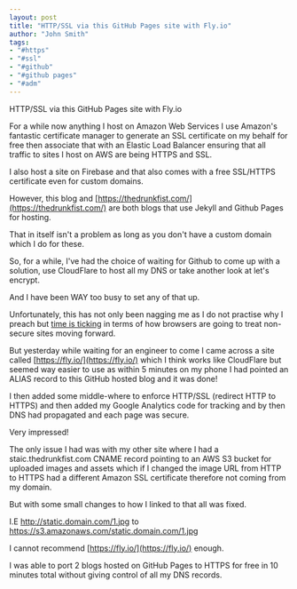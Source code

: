 ```yaml
---
layout: post
title: "HTTP/SSL via this GitHub Pages site with Fly.io"
author: "John Smith"
tags:
- "#https"
- "#ssl"
- "#github"
- "#github pages"
- "#adm"
---
```


HTTP/SSL via this GitHub Pages site with Fly.io

For a while now anything I host on Amazon Web Services I use Amazon's fantastic certificate manager to generate an SSL certificate on my behalf for free then associate that with an Elastic Load Balancer ensuring that all traffic to sites I host on AWS are being HTTPS and SSL. 

I also host a site on Firebase and that also comes with a free SSL/HTTPS certificate even for custom domains. 

However, this blog and [https://thedrunkfist.com/](https://thedrunkfist.com/) are both blogs that use Jekyll and Github Pages for hosting. 

That in itself isn't a problem as long as you don't have a custom domain which I do for these. 

So, for a while, I've had the choice of waiting for Github to come up with a solution, use CloudFlare to host all my DNS or take another look at let's encrypt. 

And I have been WAY too busy to set any of that up. 

Unfortunately, this has not only been nagging me as I do not practise why I preach but [time is ticking](https://www.troyhunt.com/life-is-about-to-get-harder-for-websites-without-https) in terms of how browsers are going to treat non-secure sites moving forward.

But yesterday while waiting for an engineer to come I came across a site called [https://fly.io/](https://fly.io/) which I think works like CloudFlare but seemed way easier to use as within 5 minutes on my phone I had pointed an ALIAS record to this GitHub hosted blog and it was done!

I then added some middle-where to enforce HTTP/SSL (redirect HTTP to HTTPS) and then added my Google Analytics code for tracking and by then DNS had propagated and each page was secure. 

Very impressed! 

The only issue I had was with my other site where I had a staic.thedrunkfist.com CNAME record pointing to an AWS S3 bucket for uploaded images and assets which if I changed the image URL from HTTP to HTTPS had a different Amazon SSL certificate therefore not coming from my domain. 

But with some small changes to how I linked to that all was fixed. 

I.E http://static.domain.com/1.jpg to https://s3.amazonaws.com/static.domain.com/1.jpg

I cannot recommend [https://fly.io/](https://fly.io/) enough. 

I was able to port 2 blogs hosted on GitHub Pages to HTTPS for free in 10 minutes total without giving control of all my DNS records. 